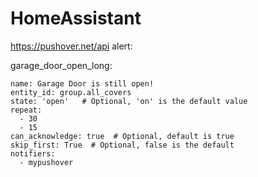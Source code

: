 # HomeAssistant
https://pushover.net/api
alert:

  garage_door_open_long:

    name: Garage Door is still open!
    entity_id: group.all_covers
    state: 'open'   # Optional, 'on' is the default value
    repeat:
      - 30
      - 15
    can_acknowledge: true  # Optional, default is true
    skip_first: True  # Optional, false is the default
    notifiers:
      - mypushover
